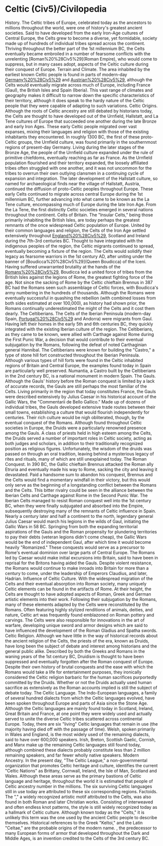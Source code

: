 # Celtic (Civ5)/Civilopedia

 
History.
The Celtic tribes of Europe, celebrated today as the ancestors to millions throughout the world, were one of history's greatest ancient societies. Said to have developed from the early Iron-Age cultures of Central Europe, the Celts grew to become a diverse, yet formidable, society made up of hundreds of individual tribes spread across the continent. Thriving throughout the better part of the 1st millennium BC, the Celts eventually became embroiled in a number of fearsome conflicts with the unrelenting [Roman%20%28Civ5%29](Roman Empire), who would come to suppress, but in many cases adopt, aspects of the Celtic culture during their conquest of Europe.
Terrain and Climate.
The area inhabited by the earliest known Celtic people is found in parts of modern-day [Germany%20%28Civ5%29](Germany) and [Austrian%20%28Civ5%29](Austria), although the Celts would eventually migrate across much of Europe, including France (Gaul), the British Isles and Spain (Iberia). This vast range of climates and geography makes it difficult to narrow down the specific characteristics of their territory, although it does speak to the hardy nature of the Celtic people that they were capable of adapting to such variations.
Celtic Origins.
Although the roots of Celtic ancestry are still debated by historians today, the Celts are thought to have developed out of the Urnfield, Hallstatt, and La Tene cultures of Europe that succeeded one another during the late Bronze and early Iron Ages. These early Celtic people migrated over vast expanses, mixing their languages and religion with those of the existing inhabitants they encountered. In roughly 1300 BC, the first of these proto-Celtic groups, the Urnfield culture, was found primarily in the southernmost regions of present-day Germany. Living during the later stages of the Bronze Age, the people of the Urnfield culture expanded under the rule of primitive chiefdoms, eventually reaching as far as France. As the Urnfield population flourished and their territory expanded, the loosely affiliated tribes often struggled with one another, and it was not uncommon for the tribes to overrun their own outlying clansmen in a continuing cycle of expansion and integration.
The later development of the Hallstatt culture, so named for archaeological finds near the village of Hallstatt, Austria, continued the diffusion of proto-Celtic peoples throughout Europe. These early Celts continued to migrate across central Europe during the 1st millennium BC, further advancing into what came to be known as the La Tene culture, encompassing much of Europe during the late Iron Age. From the La Tene, the first distinctly Celtic societies emerged in several nations throughout the continent.
Celts of Britain.
The "Insular Celts," being those primarily inhabiting the British Isles, are today perhaps the greatest remnants of the once widespread Celtic population of Europe. United by their common languages and religion, the Celts of the Iron Age settled extensively throughout [England%20%28Civ5%29](Britain), Scotland and Ireland during the 7th-3rd centuries BC. Thought to have integrated with the indigenous peoples of the region, the Celtic migrants continued to spread, eventually becoming a fixture of the region.
The Celts would solidify their legacy as fearsome warriors in the 1st century AD, after uniting under the banner of [Boudicca%20%28Civ5%29](Queen Boudicca) of the Iceni. Having suffered unwarranted brutality at the hands of the [Romans%20%28Civ5%29](Romans), Boudicca led a united force of tribes from the British Isles against the legions of Rome, the greatest fighting force of the age. Not since the sacking of Rome by the Celtic chieftain Brennus in 387 BC had the Romans seen such assemblage of Celtic forces, with Boudicca's army numbering in the hundreds of thousands. Although the Romans were eventually successful in quashing the rebellion (with combined losses from both sides estimated at over 100,000), as history had shown prior, the Romans continually underestimated the might of the Celts and it cost them dearly.
The Celtiberians.
The Celts of the Iberian Peninsula (modern-day Spain, [Portugal%20%28Civ5%29](Portugal) and Andorra) were migrants from Gaul. Having left their homes in the early 5th and 6th centuries BC, they quickly integrated with the existing Iberian culture of the region. The Celtiberians, as they came to be known, were allied with Carthage against Rome during the First Punic War, a decision that would contribute to their eventual subjugation by the Romans, following the defeat of noted Carthaginian general Hannibal.
The Celtiberians were known for building the "Castro," a type of stone hill fort constructed throughout the Iberian Peninsula. Although various types of hill forts were found in the Celtic inhabited regions of Britain and Central Europe, the examples found today in Spain are particularly well preserved. Numantia, a Castro built by the Celtiberians in the 2nd century BC, is a national monument in modern Spain.
The Gauls.
Although the Gauls' history before the Roman conquest is limited by a lack of accurate records, the Gauls are still perhaps the most familiar of the Celts. Living primarily in the region that today constitutes France, the Gauls were described extensively by Julius Caesar in his historical account of the Gallic Wars, the "Commentarii de Bello Gallico." Made up of dozens of individual tribes, the Gauls developed extensive trade routes between their small towns, establishing a culture that would flourish independently for centuries. Their rich culture would be nigh obliterated, though, by the eventual conquest of the Romans.
Although found throughout Celtic societies in Europe, the Druids were a particularly renowned presence among the Gauls. A class of priests held in high esteem among the Celts, the Druids served a number of important roles in Celtic society, acting as both judges and scholars, in addition to their traditionally recognized position as religious figures. Unfortunately, the wisdom of the druids was passed on through an oral tradition, leaving behind a mysterious legacy of rites and rituals, many of which are still unexplained today.
The Roman Conquest.
In 390 BC, the Gallic chieftain Brennus attacked the Roman ally Etruria and eventually made his way to Rome, sacking the city and leaving it devastated. Paid a handsome sum to abandon his conquest, Brennus and the Celts would find a momentary windfall in their victory, but this would only serve as the beginning of a longstanding conflict between the Romans and the Celts.
This bitter rivalry could be seen in the alliance between the Iberian Celts and Carthage against Rome in the Second Punic War. The Iberian Celts managed to resist Roman conquest well into the 1st century BC, when they were finally subjugated and absorbed into the Empire, subsequently destroying many of the remnants of Celtic influence in Spain.
Nearly a century later and half a continent to the north, legendary general Julius Caesar would march his legions in the wilds of Gaul, initiating the Gallic Wars in 58 BC. Springing from both the expanding territorial aspirations of the Gauls and the Roman propensity for plundering territories to pay their debts (veteran legions didn't come cheap), the Gallic Wars would be the end of independent Gaul, after which time it would become heavily "Romanized." These conquests would serve as a precursor to Rome's eventual dominion over large parts of Central Europe.
The Romans led by Caesar would make initial excursions into Britain, said to have been in reprisal for the Britons having aided the Gauls. Despite violent resistance, the Romans would continue to make inroads into Britain for more than a century to come, under the leadership of Emperors Claudius, and later, Hadrian.
Influence of Celtic Culture.
With the widespread migration of the Celts and their eventual absorption into Roman society, many uniquely Celtic elements can be found in the artifacts of Rome. At their height, the Celts are thought to have adopted aspects of Roman, Greek and German artistic elements into their work. Following their subjugation by the Romans, many of these elements adapted by the Celts were reconstituted by the Romans. Often featuring highly stylized renditions of animals, deities, and nature, Celtic art was frequently found emblazoned on Roman pottery and carvings. The Celts were also responsible for innovations in the art of warfare, developing unique sword and armor designs which are said to have influenced the development of the Roman Gladius and Spatha swords.
Celtic Religion.
Although we have little in the way of historical records about the ancient religion of the Celts, the priests of the era, known as Druids, have long been the subject of debate and interest among historians and the general public alike. Described by both the Greeks and Romans in the waning years of the 1st century BC, Druidism is thought to have been suppressed and eventually forgotten after the Roman conquest of Europe. Despite their own history of brutal conquests and the ease with which the Romans would take a life for entertainment purposes, they ironically considered the Celtic religion barbaric for the human sacrifices purportedly committed by the Druids. Whether or not the Druids actually used human sacrifice as extensively as the Roman accounts implied is still the subject of debate today.
The Celtic Language.
The Indo-European languages, a family of several hundred dialects from which the Celtic languages evolved, have been spoken throughout Europe and parts of Asia since the Stone Age. Although the Celtic languages are mainly found today in Scotland, Ireland, Great Britain and France, at one point they were widely used and actually served to unite the diverse Celtic tribes scattered across continental Europe.
Today, there are six "living" Celtic languages that remain in use (the majority having died off with the passage of time). Welsh, spoken primarily in Wales and England, is the most widely used of the remaining dialects, said to have over 600,000 speakers. Irish, Breton, Scottish Gaelic, Cornish, and Manx make up the remaining Celtic languages still found today, although combined these dialects probably constitute less than 2 million remaining speakers, and far fewer wholly native speakers.
Modern Ancestry.
In the present day, "The Celtic League," a non-governmental organization that promotes Celtic heritage and culture, identifies the current "Celtic Nations" as Brittany, Cornwall, Ireland, the Isle of Man, Scotland and Wales. Although these areas serve as the primary bastions of Celtic language and heritage, throughout the world it is estimated that people of Celtic ancestry number in the millions. The six surviving Celtic languages still in use today are attributed to these six corresponding regions.
Factoids.
The "," a widely recognized artistic motif attributed to the Celts, was also found in both Roman and later Christian works. Consisting of interweaved and often endless knot patterns, the style is still widely recognized today as a hallmark of Celtic culture.
Although known today as the "Celts," it is unlikely this term was the one used by the ancient Celtic people to describe themselves. Historical references to the Greek "Keltoi," and the Latin "Celtae," are the probable origins of the modern name.
, the predecessor to many European forms of armor that developed throughout the Dark and Middle Ages, is an invention credited to the Celts of the 3rd century BC.